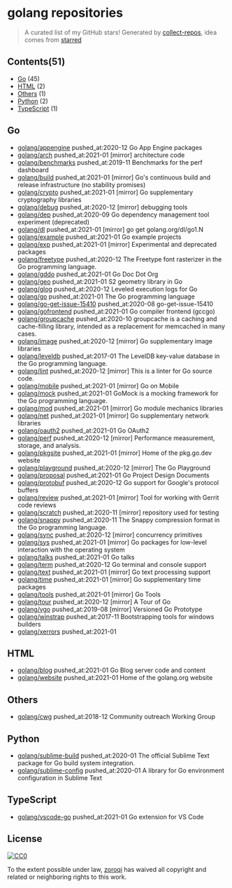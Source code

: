 # golang repositories


> A curated list of my GitHub stars!  Generated by [collect-repos](https://github.com/zoroqi/collect-repos), idea comes from [starred](https://github.com/maguowei/starred)  


## Contents(51)

- [Go](#go) (45)
- [HTML](#html) (2)
- [Others](#others) (1)
- [Python](#python) (2)
- [TypeScript](#typescript) (1)

## Go

- [golang/appengine](https://github.com/golang/appengine) pushed_at:2020-12 Go App Engine packages
- [golang/arch](https://github.com/golang/arch) pushed_at:2021-01 [mirror] architecture code
- [golang/benchmarks](https://github.com/golang/benchmarks) pushed_at:2019-11 Benchmarks for the perf dashboard
- [golang/build](https://github.com/golang/build) pushed_at:2021-01 [mirror] Go's continuous build and release infrastructure (no stability promises)
- [golang/crypto](https://github.com/golang/crypto) pushed_at:2021-01 [mirror] Go supplementary cryptography libraries
- [golang/debug](https://github.com/golang/debug) pushed_at:2020-12 [mirror] debugging tools
- [golang/dep](https://github.com/golang/dep) pushed_at:2020-09 Go dependency management tool experiment (deprecated)
- [golang/dl](https://github.com/golang/dl) pushed_at:2021-01 [mirror] go get golang.org/dl/go1.N
- [golang/example](https://github.com/golang/example) pushed_at:2021-01 Go example projects
- [golang/exp](https://github.com/golang/exp) pushed_at:2021-01 [mirror] Experimental and deprecated packages
- [golang/freetype](https://github.com/golang/freetype) pushed_at:2020-12 The Freetype font rasterizer in the Go programming language.
- [golang/gddo](https://github.com/golang/gddo) pushed_at:2021-01 Go Doc Dot Org
- [golang/geo](https://github.com/golang/geo) pushed_at:2021-01 S2 geometry library in Go
- [golang/glog](https://github.com/golang/glog) pushed_at:2020-12 Leveled execution logs for Go
- [golang/go](https://github.com/golang/go) pushed_at:2021-01 The Go programming language
- [golang/go-get-issue-15410](https://github.com/golang/go-get-issue-15410) pushed_at:2020-08 go-get-issue-15410
- [golang/gofrontend](https://github.com/golang/gofrontend) pushed_at:2021-01 Go compiler frontend (gccgo)
- [golang/groupcache](https://github.com/golang/groupcache) pushed_at:2020-10 groupcache is a caching and cache-filling library, intended as a replacement for memcached in many cases.
- [golang/image](https://github.com/golang/image) pushed_at:2020-12 [mirror] Go supplementary image libraries
- [golang/leveldb](https://github.com/golang/leveldb) pushed_at:2017-01 The LevelDB key-value database in the Go programming language.
- [golang/lint](https://github.com/golang/lint) pushed_at:2020-12 [mirror] This is a linter for Go source code.
- [golang/mobile](https://github.com/golang/mobile) pushed_at:2021-01 [mirror] Go on Mobile
- [golang/mock](https://github.com/golang/mock) pushed_at:2021-01 GoMock is a mocking framework for the Go programming language.
- [golang/mod](https://github.com/golang/mod) pushed_at:2021-01 [mirror] Go module mechanics libraries
- [golang/net](https://github.com/golang/net) pushed_at:2021-01 [mirror] Go supplementary network libraries
- [golang/oauth2](https://github.com/golang/oauth2) pushed_at:2021-01 Go OAuth2
- [golang/perf](https://github.com/golang/perf) pushed_at:2020-12 [mirror] Performance measurement, storage, and analysis.
- [golang/pkgsite](https://github.com/golang/pkgsite) pushed_at:2021-01 [mirror] Home of the pkg.go.dev website
- [golang/playground](https://github.com/golang/playground) pushed_at:2020-12 [mirror] The Go Playground
- [golang/proposal](https://github.com/golang/proposal) pushed_at:2021-01 Go Project Design Documents
- [golang/protobuf](https://github.com/golang/protobuf) pushed_at:2020-12 Go support for Google's protocol buffers
- [golang/review](https://github.com/golang/review) pushed_at:2021-01 [mirror] Tool for working with Gerrit code reviews
- [golang/scratch](https://github.com/golang/scratch) pushed_at:2020-11 [mirror] repository used for testing
- [golang/snappy](https://github.com/golang/snappy) pushed_at:2020-11 The Snappy compression format in the Go programming language.
- [golang/sync](https://github.com/golang/sync) pushed_at:2020-12 [mirror] concurrency primitives
- [golang/sys](https://github.com/golang/sys) pushed_at:2021-01 [mirror] Go packages for low-level interaction with the operating system
- [golang/talks](https://github.com/golang/talks) pushed_at:2021-01 Go talks
- [golang/term](https://github.com/golang/term) pushed_at:2020-12 Go terminal and console support
- [golang/text](https://github.com/golang/text) pushed_at:2021-01 [mirror] Go text processing support
- [golang/time](https://github.com/golang/time) pushed_at:2021-01 [mirror] Go supplementary time packages
- [golang/tools](https://github.com/golang/tools) pushed_at:2021-01 [mirror] Go Tools
- [golang/tour](https://github.com/golang/tour) pushed_at:2020-12 [mirror] A Tour of Go
- [golang/vgo](https://github.com/golang/vgo) pushed_at:2019-08 [mirror] Versioned Go Prototype
- [golang/winstrap](https://github.com/golang/winstrap) pushed_at:2017-11 Bootstrapping tools for windows builders
- [golang/xerrors](https://github.com/golang/xerrors) pushed_at:2021-01 

## HTML

- [golang/blog](https://github.com/golang/blog) pushed_at:2021-01 Go Blog server code and content
- [golang/website](https://github.com/golang/website) pushed_at:2021-01 Home of the golang.org website

## Others

- [golang/cwg](https://github.com/golang/cwg) pushed_at:2018-12 Community outreach Working Group

## Python

- [golang/sublime-build](https://github.com/golang/sublime-build) pushed_at:2020-01 The official Sublime Text package for Go build system integration.
- [golang/sublime-config](https://github.com/golang/sublime-config) pushed_at:2020-01 A library for Go environment configuration in Sublime Text

## TypeScript

- [golang/vscode-go](https://github.com/golang/vscode-go) pushed_at:2021-01 Go extension for VS Code


## License

[![CC0](http://mirrors.creativecommons.org/presskit/buttons/88x31/svg/cc-zero.svg)](https://creativecommons.org/publicdomain/zero/1.0/)

To the extent possible under law, [zoroqi](https://github.com/zoroqi) has waived all copyright and related or neighboring rights to this work.
